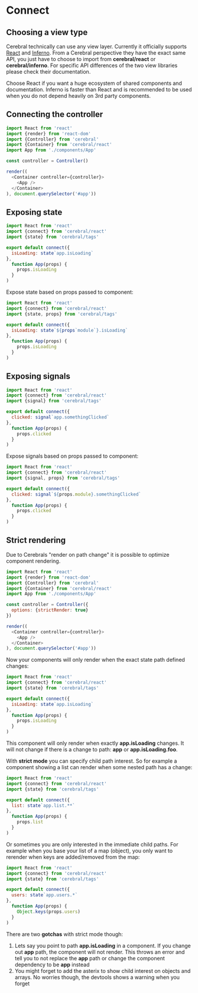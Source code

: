 # Connect

## Choosing a view type
Cerebral technically can use any view layer. Currently it officially supports [React](https://facebook.github.io/react/) and [Inferno](http://infernojs.org/). From a Cerebral perspective they have the exact same API, you just have to choose to import from **cerebral/react** or **cerebral/inferno**. For specific API differences of the two view libraries please check their documentation.

Choose React if you want a huge ecosystem of shared components and documentation. Inferno is faster than React and is recommended to be used when you do not depend heavily on 3rd party components.

## Connecting the controller
```js
import React from 'react'
import {render} from 'react-dom'
import {Controller} from 'cerebral'
import {Container} from 'cerebral/react'
import App from './components/App'

const controller = Controller()

render((
  <Container controller={controller}>
    <App />
  </Container>
), document.querySelector('#app'))
```

## Exposing state
```js
import React from 'react'
import {connect} from 'cerebral/react'
import {state} from 'cerebral/tags'

export default connect({
  isLoading: state`app.isLoading`
},
  function App(props) {
    props.isLoading
  }
)
```

Expose state based on props passed to component:

```js
import React from 'react'
import {connect} from 'cerebral/react'
import {state, props} from 'cerebral/tags'

export default connect({
  isLoading: state`${props`module`}.isLoading`
},
  function App(props) {
    props.isLoading
  }
)
```

## Exposing signals
```js
import React from 'react'
import {connect} from 'cerebral/react'
import {signal} from 'cerebral/tags'

export default connect({
  clicked: signal`app.somethingClicked`
},
  function App(props) {
    props.clicked
  }
)
```

Expose signals based on props passed to component:

```js
import React from 'react'
import {connect} from 'cerebral/react'
import {signal, props} from 'cerebral/tags'

export default connect({
  clicked: signal`${props.module}.somethingClicked`
},
  function App(props) {
    props.clicked
  }
)
```

## Strict rendering
Due to Cerebrals "render on path change" it is possible to optimize component rendering.

```js
import React from 'react'
import {render} from 'react-dom'
import {Controller} from 'cerebral'
import {Container} from 'cerebral/react'
import App from './components/App'

const controller = Controller({
  options: {strictRender: true}
})

render((
  <Container controller={controller}>
    <App />
  </Container>
), document.querySelector('#app'))
```

Now your components will only render when the exact state path defined changes:

```js
import React from 'react'
import {connect} from 'cerebral/react'
import {state} from 'cerebral/tags'

export default connect({
  isLoading: state`app.isLoading`
},
  function App(props) {
    props.isLoading
  }
)
```

This component will only render when exactly **app.isLoading** changes. It will not change if there is a change to path: **app** or **app.isLoading.foo**.

With **strict mode** you can specify child path interest. So for example a component showing a list can render when some nested path has a change:

```js
import React from 'react'
import {connect} from 'cerebral/react'
import {state} from 'cerebral/tags'

export default connect({
  list: state`app.list.**`
},
  function App(props) {
    props.list
  }
)
```

Or sometimes you are only interested in the immediate child paths. For example when you base your list of a map (object), you only want to rerender when keys are added/removed from the map:

```js
import React from 'react'
import {connect} from 'cerebral/react'
import {state} from 'cerebral/tags'

export default connect({
  users: state`app.users.*`
},
  function App(props) {
    Object.keys(props.users)
  }
)
```

There are two **gotchas** with strict mode though:

1. Lets say you point to path **app.isLoading** in a component. If you change out **app** path, the component will not render. This throws an error and tell you to not replace the **app** path or change the component dependency to be **app** instead
2. You might forget to add the asterix to show child interest on objects and arrays. No worries though, the devtools shows a warning when you forget
